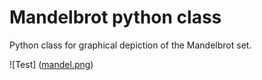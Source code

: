 # Mandelbrot python class #

Python class for graphical depiction of the Mandelbrot set.

![Test] ([mandel.png](https://github.com/jorge-antares/mandelbrot_class/blob/main/img/mandel.png))
